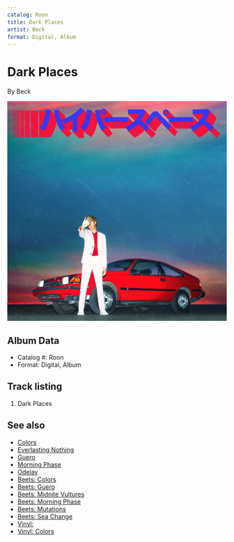 ```yaml
---
catalog: Roon
title: Dark Places
artist: Beck
format: Digital, Album
---
```


# Dark Places

By Beck

![](../../assets/albumcovers/Beck-Dark_Places.png)

## Album Data

- Catalog #: Roon
- Format: Digital, Album


## Track listing


1. Dark Places


## See also

- [Colors](Colors.md)
- [Everlasting Nothing](Everlasting_Nothing.md)
- [Guero](Guero.md)
- [Morning Phase](Morning_Phase.md)
- [Odelay](Odelay.md)
- [Beets: Colors](../../Beets/Beck/Colors.md)
- [Beets: Guero](../../Beets/Beck/Guero.md)
- [Beets: Midnite Vultures](../../Beets/Beck/Midnite_Vultures.md)
- [Beets: Morning Phase](../../Beets/Beck/Morning_Phase.md)
- [Beets: Mutations](../../Beets/Beck/Mutations.md)
- [Beets: Sea Change](../../Beets/Beck/Sea_Change.md)
- [Vinyl: ](../../Vinyl/Beck/Beck.md)
- [Vinyl: Colors](../../Vinyl/Beck/Colors.md)
